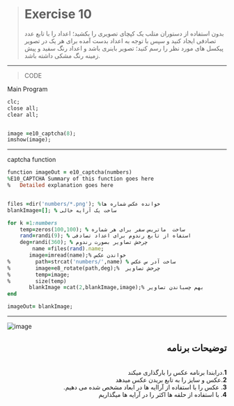 > # Exercise 10
> بدون استفاده از دستوران متلب یک کپچای تصویری را بکشید؛ اعداد را با تابع عدد تصادفی ایجاد کنید و سپس با توجه به اعداد بدست آمده برای هر یک در تصویر پیکسل های مورد نظر را رسم کنید؛ تصویر باینری باشد و اعداد رنگ سفید و پیش زمینه رنگ مشکی داشته باشد.
***
>CODE

Main Program
```ruby
clc;
close all;
clear all;


image =e10_captcha(8);
imshow(image);

```
****
captcha function
```ruby
function imageOut = e10_captcha(numbers)
%E10_CAPTCHA Summary of this function goes here
%   Detailed explanation goes here


files =dir('numbers/*.png'); %خوانده عکس شماره ها 
blankImage=[]; % ساخت یک آرایه خالی

for k =1:numbers
    temp=zeros(100,100); % ساخت  ماتریس سفر برای هر شماره
    rand=randi(9); % استفاه از تابع رندوم برای اعداد تصادفی
    deg=randi(360); % چرخش تصاویر بصورت رندوم
        name =files(rand).name;
       image=imread(name);% خواندن عکس
%        path=strcat('numbers/',name) % ساخت آدر س عکس
%        image=e8_rotate(path,deg);%  چرخش تصاویر
%        temp=image;
%        size(temp)
       blankImage =cat(2,blankImage,image);% بهم چسباندن تصاویر
end

imageOut= blankImage;
```
***
![image](https://user-images.githubusercontent.com/48456571/113303670-90a18480-9316-11eb-93b1-b69485a99fd8.png)



<div dir="rtl">
<h2>توضیحات برنامه</h2> <br />
 <b>1</b>.درابندا برنامه عکس را بارگذاری میکند<br />
<b>2</b>.عکس و سایز  را به تابع بریدن عکس میدهد <br />
<b>3</b>. عکس را با استفاده از آراایه ها در ابعاد مشخص شده می دهیم.<br />
<b>4</b>. با استفاده از حلقه ها اکثر را در آرایه ها میگذاریم
    
</div>

